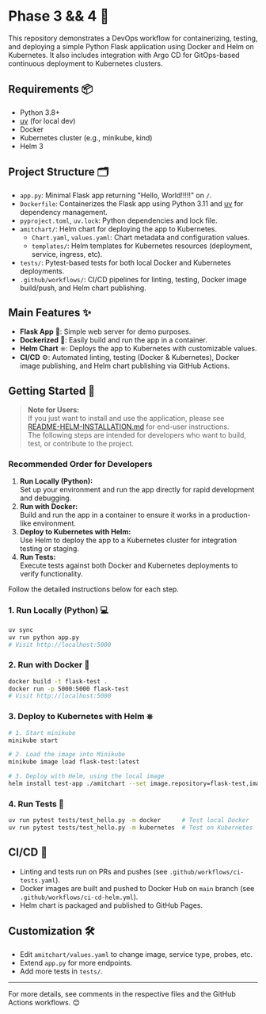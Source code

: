 # Phase 3 && 4 🚀

This repository demonstrates a DevOps workflow for containerizing, testing, and deploying a simple Python Flask application using Docker and Helm on Kubernetes. It also includes integration with Argo CD for GitOps-based continuous deployment to Kubernetes clusters.

## Requirements 📦
- Python 3.8+
- [uv](https://github.com/astral-sh/uv) (for local dev)
- Docker
- Kubernetes cluster (e.g., minikube, kind)
- Helm 3

## Project Structure 🗂️
- `app.py`: Minimal Flask app returning "Hello, World!!!!!" on `/`.
- `Dockerfile`: Containerizes the Flask app using Python 3.11 and [uv](https://github.com/astral-sh/uv) for dependency management.
- `pyproject.toml`, `uv.lock`: Python dependencies and lock file.
- `amitchart/`: Helm chart for deploying the app to Kubernetes.
  - `Chart.yaml`, `values.yaml`: Chart metadata and configuration values.
  - `templates/`: Helm templates for Kubernetes resources (deployment, service, ingress, etc).
- `tests/`: Pytest-based tests for both local Docker and Kubernetes deployments.
- `.github/workflows/`: CI/CD pipelines for linting, testing, Docker image build/push, and Helm chart publishing.

## Main Features ✨
- **Flask App** 🐍: Simple web server for demo purposes.
- **Dockerized** 🐳: Easily build and run the app in a container.
- **Helm Chart** ⎈: Deploys the app to Kubernetes with customizable values.
- **CI/CD** ⚙️: Automated linting, testing (Docker & Kubernetes), Docker image publishing, and Helm chart publishing via GitHub Actions.
## Getting Started 🏁

> **Note for Users:**  
> If you just want to install and use the application, please see [README-HELM-INSTALLATION.md](./README-HELM-INSTALLATION.md) for end-user instructions.  
> The following steps are intended for developers who want to build, test, or contribute to the project.

### Recommended Order for Developers

1. **Run Locally (Python):**  
  Set up your environment and run the app directly for rapid development and debugging.
2. **Run with Docker:**  
  Build and run the app in a container to ensure it works in a production-like environment.
3. **Deploy to Kubernetes with Helm:**  
  Use Helm to deploy the app to a Kubernetes cluster for integration testing or staging.
4. **Run Tests:**  
  Execute tests against both Docker and Kubernetes deployments to verify functionality.

Follow the detailed instructions below for each step.

### 1. Run Locally (Python) 💻
```bash
uv sync
uv run python app.py
# Visit http://localhost:5000
```

### 2. Run with Docker 🐳
```bash
docker build -t flask-test .
docker run -p 5000:5000 flask-test
# Visit http://localhost:5000
```

### 3. Deploy to Kubernetes with Helm ⎈
```bash
# 1. Start minikube
minikube start

# 2. Load the image into Minikube
minikube image load flask-test:latest

# 3. Deploy with Helm, using the local image
helm install test-app ./amitchart --set image.repository=flask-test,image.tag=latest,image.pullPolicy=Never
```

### 4. Run Tests 🧪
```bash
uv run pytest tests/test_hello.py -m docker      # Test local Docker
uv run pytest tests/test_hello.py -m kubernetes  # Test on Kubernetes
```

## CI/CD 🔄
- Linting and tests run on PRs and pushes (see `.github/workflows/ci-tests.yaml`).
- Docker images are built and pushed to Docker Hub on `main` branch (see `.github/workflows/ci-cd-helm.yml`).
- Helm chart is packaged and published to GitHub Pages.

## Customization 🛠️
- Edit `amitchart/values.yaml` to change image, service type, probes, etc.
- Extend `app.py` for more endpoints.
- Add more tests in `tests/`.

---

For more details, see comments in the respective files and the GitHub Actions workflows. 😊
